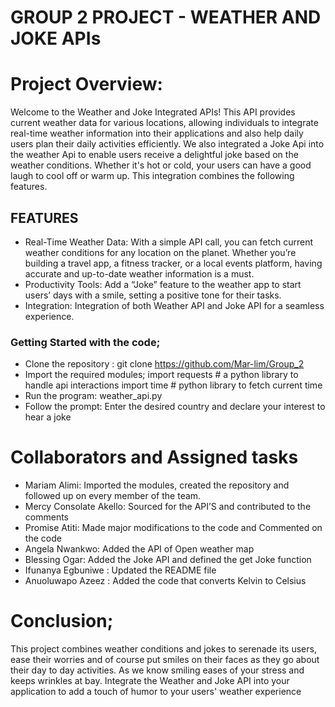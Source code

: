 # GROUP 2 PROJECT - WEATHER AND JOKE APIs
# Project Overview:
Welcome to the Weather and Joke Integrated APIs! This API provides current weather data for various locations, allowing individuals to integrate real-time weather information into their applications and also help daily users plan their daily activities efficiently. We also integrated a Joke Api into the weather Api to enable users receive a delightful joke based on the weather conditions. Whether it's hot or cold, your users can have a good laugh to cool off or warm up.
This integration combines the following features.
## FEATURES
*	Real-Time Weather Data: With a simple API call, you can fetch current weather conditions for any location on the planet. Whether you’re building a travel app, a fitness tracker, or a local events platform, having accurate and up-to-date weather information is a must.
*	Productivity Tools: Add a “Joke” feature to the weather app to start users’ days with a smile, setting a positive tone for their tasks.
*	Integration: Integration of both Weather API and Joke API for a seamless experience.
### Getting Started with the code;
*	Clone the repository : git clone https://github.com/Mar-lim/Group_2
*	Import the required modules;
import requests # a python library to handle api interactions
import time # python library to fetch current time
*	Run the program: weather_api.py
*	Follow the prompt: Enter the desired country and declare your interest to hear a joke

# Collaborators and Assigned tasks
- Mariam Alimi: Imported the modules, created the repository and followed up on every member of the team.
- Mercy Consolate Akello: Sourced for the API’S and contributed to the comments
- Promise Atiti: Made major modifications to the code and Commented on the code
- Angela Nwankwo: Added the API of Open weather map
- Blessing Ogar: Added the Joke API and defined the get Joke function
- Ifunanya Egbuniwe : Updated the README file
- Anuoluwapo Azeez : Added the code that converts Kelvin to Celsius

# Conclusion;
This project combines weather conditions and jokes to serenade its users, ease their worries and of course put smiles on their faces as they go about their day to day activities. As we know smiling eases of your stress and keeps wrinkles at bay. Integrate the Weather and Joke API into your application to add a touch of humor to your users' weather experience

